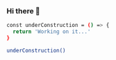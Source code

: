 ### Hi there 👋

```bash
const underConstruction = () => {
  return 'Working on it...'
}

underConstruction()
```

 
